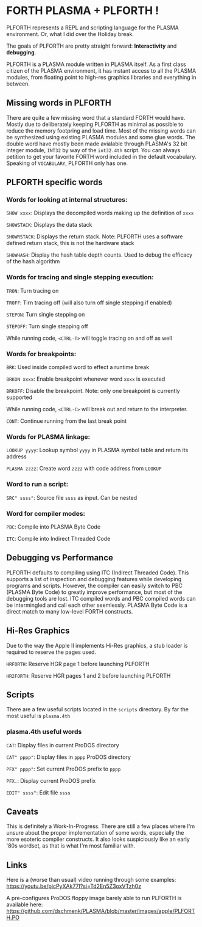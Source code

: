 # FORTH PLASMA + PLFORTH !

PLFORTH represents a REPL and scripting language for the PLASMA environment. Or, what I did over the Holiday break.

The goals of PLFORTH are pretty straight forward:
**Interactivity** and **debugging**.

PLFORTH is a PLASMA module written in PLASMA itself. As a first class citizen of the PLASMA environment, it has instant access to all the PLASMA modules, from floating point to high-res graphics libraries and everything in between.

## Missing words in PLFORTH

There are quite a few missing word that a standard FORTH would have. Mostly due to deliberately keeping PLFORTH as minimal as possible to reduce the memory footpring and load time. Most of the missing words can be synthesized using existing PLASMA modules and some glue words. The double word have mostly been made avialable through PLASMA's 32 bit integer module, `INT32` by way of the `int32.4th` script. You can always petition to get your favorite FORTH word included in the default vocabulary. Speaking of `VOCABULARY`, PLFORTH only has one.

## PLFORTH specific words

### Words for looking at internal structures:

`SHOW xxxx`: Displays the decompiled words making up the definition of `xxxx`

`SHOWSTACK`: Displays the data stack

`SHOWRSTACK`: Displays the return stack. Note: PLFORTH uses a software defined return stack, this is not the hardware stack

`SHOWHASH`: Display the hash table depth counts. Used to debug the efficacy of the hash algorithm

### Words for tracing and single stepping execution:

`TRON`: Turn tracing on

`TROFF`: Tirn tracing off (will also turn off single stepping if enabled)

`STEPON`: Turn single stepping on

`STEPOFF`: Turn single stepping off

While running code, `<CTRL-T>` will toggle tracing on and off as well

### Words for breakpoints:

`BRK`: Used inside compiled word to effect a runtime break

`BRKON xxxx`: Enable breakpoint whenever word `xxxx` is executed

`BRKOFF`: Disable the breakpoint. Note: only one breakpoint is currently supported

While running code, `<CTRL-C>` will break out and return to the interpreter.

`CONT`: Continue running from the last break point

### Words for PLASMA linkage:

`LOOKUP yyyy`: Lookup symbol `yyyy` in PLASMA symbol table and return its address

`PLASMA zzzz`: Create word `zzzz` with code address from `LOOKUP`

### Word to run a script:

`SRC" ssss"`: Source file `ssss` as input. Can be nested

### Word for compiler modes:

`PBC`: Compile into PLASMA Byte Code

`ITC`: Compile into Indirect Threaded Code

## Debugging vs Performance

PLFORTH defaults to compiling using ITC (Indirect Threaded Code). This supports a list of inspection and debugging features while developing programs and scripts. However, the compiler can easily switch to PBC (PLASMA Byte Code) to greatly improve performance, but most of the debugging tools are lost. ITC compiled words and PBC compiled words can be intermingled and call each other seemlessly. PLASMA Byte Code is a direct match to many low-level FORTH constructs.

## Hi-Res Graphics
Due to the way the Apple II implements Hi-Res graphics, a stub loader is required to reserve the pages used.

`HRFORTH`: Reserve HGR page 1 before launching PLFORTH

`HR2FORTH`: Reserve HGR pages 1 and 2 before launching PLFORTH

## Scripts

There are a few useful scripts located in the `scripts` directory. By far the most useful is `plasma.4th`

### plasma.4th useful words

`CAT`: Display files in current ProDOS directory

`CAT" pppp"`: Display files in `pppp` ProDOS directory

`PFX" pppp"`: Set current ProDOS prefix to `pppp`

`PFX.`: Display current ProDOS prefix

`EDIT" ssss"`: Edit file `ssss`

## Caveats

This is definitely a Work-In-Progress. There are still a few places where I'm unsure about the proper implementation of some words, especially the more esoteric compiler constructs. It also looks suspiciously like an early '80s wordset, as that is what I'm most familiar with.

## Links

Here is a (worse than usual) video running through some examples: https://youtu.be/picPyXAk77I?si=Td2En5Z3oxVTzh0z

A pre-configures ProDOS floppy image barely able to run PLFORTH is available here: https://github.com/dschmenk/PLASMA/blob/master/images/apple/PLFORTH.PO
